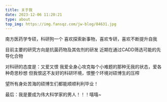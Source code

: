 ```yaml
---
title: 关于我
date: 2023-12-06 11:20:21
type: about
top_img: https://img.fansqz.com/jw-blog/84631.jpg
---
```

南方医药学专硕，科研狗一个
喜欢探索新事物，喜欢专研，喜欢不断提升自我

目前主要的研究方向是抗菌药物及其佐剂的研发
近期在通过CADD筛选可能的先导化合物

对科研的态度是：又爱又恨
我爱全身心攻克每个小难题的那种无我的状态，爱各种奇思秒想
但我恨这不友好的科研环境，恨整个环境对硕博生的压榨

望所有身处苦海的硕博生们都能顺顺利利毕业！

最后：我是要成为伟大科学家的男人！！！嘻嘻~